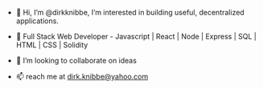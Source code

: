 - 👋 Hi, I’m @dirkknibbe, I’m interested in building useful, decentralized applications. 

- 👀 Full Stack Web Developer - Javascript | React | Node | Express | SQL | HTML | CSS | Solidity
- 🤝 I’m looking to collaborate on ideas
- 📫 reach me at dirk.knibbe@yahoo.com
